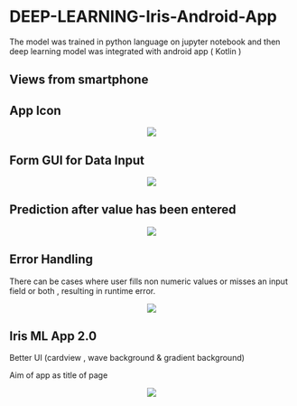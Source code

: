 # DEEP-LEARNING-Iris-Android-App
The model was trained in python language on jupyter notebook and then deep learning model was integrated with android app ( Kotlin )

## Views from smartphone
## App Icon
<p align="center">
  <img src="https://github.com/ayush-raj8/DEEP-LEARNING-Iris-Android-App/blob/main/readme_res/app_icon_in_mobile.jpeg">
</p>

## Form GUI for Data Input
<p align="center">
  <img src="https://github.com/ayush-raj8/DEEP-LEARNING-Iris-Android-App/blob/main/readme_res/form.jpeg">
</p>

## Prediction after value has been entered
<p align="center">
  <img src="https://github.com/ayush-raj8/DEEP-LEARNING-Iris-Android-App/blob/main/readme_res/predictions.jpeg">
</p>

## Error Handling 
<p>There can be cases where user fills non numeric values or misses an input field or both , resulting in runtime error.</p>
<p align="center">
  <img src="https://github.com/ayush-raj8/DEEP-LEARNING-Iris-Android-App/blob/main/readme_res/error_handling.jpeg">
</p>

## Iris ML App 2.0
<p> Better UI (cardview , wave background & gradient background) <p>
<p> Aim of app as title of page <p>
 <p align="center">
  <img src="https://github.com/ayush-raj8/DEEP-LEARNING-Iris-Android-App/blob/main/readme_res/iris-ml-app 2.0.jpeg">
</p>
